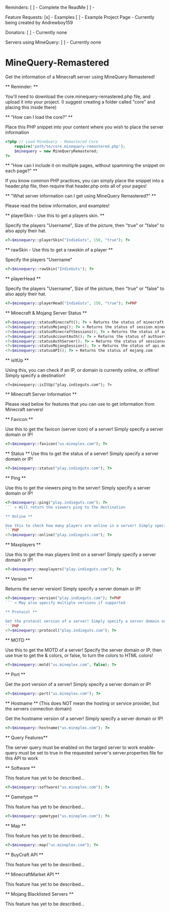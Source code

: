 Reminders:
[ ] - Complete the ReadMe
[ ] - 

Feature Requests:
[x] - Examples
[ ] - Example Project Page - Currently being created by Andrewboy159

Donators:
[ ] - Currently none

Servers using MineQuery:
[ ] - Currently none



# MineQuery-Remastered

Get the information of a Minecraft server using MineQuery Remastered!

** Reminder: **

You'll need to download the core.minequery-remastered.php file, and upload it into your project.
(I suggest creating a folder called "core" and placing this inside there)

** "How can I load the core?" **

Place this PHP snippet into your content where you wish to place the server information
```PHP
<?php // Load MineQuery - Remastered Core
	require('path/to/core.minequery-remastered.php');
	$minequery = new MineQueryRemastered;
?>
```

** "How can I include it on multiple pages, without spamming the snippet on each page?" **

If you know common PHP practices, you can simply place the snippet into a 
header.php file, then require that header.php onto all of your pages!

** "What server information can I get using MineQuery Remastered?" **

Please read the below information, and examples!

** playerSkin - Use this to get a players skin. **

Specify the players "Username", Size of the picture, then "true" or "false" to also apply their hat.
```PHP
<?=$minequery::playerSkin("IndieGuts", 150, "true"); ?>
```

** rawSkin - Use this to get a rawskin of a player **

Specify the players "Username"
```PHP
<?=$minequery::rawSkin("IndieGuts"); ?>
```

** playerHead **

Specify the players "Username", Size of the picture, then "true" or "false" to also apply their hat.
```PHP
<?=$minequery::playerHead("IndieGuts", 150, "true"); ?>PHP
```

** Minecraft & Mojang Server Status **

```PHP
<?=$minequery::statusMinecraft(); ?> » Returns the status of minecraft.net
<?=$minequery::statusMojang(); ?> » Returns the status of session.minecraft.net
<?=$minequery::statusMinecraftSessions(); ?> » Returns the status of account.mojang.com
<?=$minequery::statusAccountAuth(); ?> » Returns the status of authserver.mojang.com
<?=$minequery::statusAuthServer(); ?> » Returns the status of sessionserver.mojang.net
<?=$minequery::statusMojangSession(); ?> » Returns the status of api.mojang.com
<?=$minequery::statusAPI(); ?> » Returns the status of mojang.com
```
** isItUp **

Using this, you can check if an IP, or domain is currently online, or offline! Simply specify a destination!
```
<?=$minequery::isItUp("play.indieguts.com"); ?>
```

** Minecraft Server Information **

Please read below for features that you can use to get information from Minecraft servers!

** Favicon **

Use this to get the favicon (server icon) of a server! Simply specify a server domain or IP!
```PHP
<?=$minequery::favicon("us.mineplex.com"); ?>
```

** Status **
Use this to get the status of a server! Simply specify a server domain or IP!
```PHP
<?=$minequery::status("play.indieguts.com"); ?>
```

** Ping **

Use this to get the viewers ping to the server! Simply specify a server domain or IP!
```PHP
<?=$minequery::ping("play.indieguts.com"); ?>
``` » Will return the viewers ping to the destination

** Online **

Use this to check how many players are online in a server! Simply specify a server domain or IP!
```PHP
<?=$minequery::online("play.indieguts.com"); ?>
```

** Maxplayers **

Use this to get the max players limit on a server! Simply specify a server domain or IP!
```PHP
<?=$minequery::maxplayers("play.indieguts.com"); ?>
```

** Version **

Returns the server version! Simply specify a server domain or IP!
```PHP
<?=$minequery::version("play.indieguts.com"); ?>PHP
``` » May also specify multiple versions if supported

** Protocol **

Get the protocol version of a server! Simply specify a server domain or IP!
```PHP
<?=$minequery::protocol("play.indieguts.com"); ?>
```

** MOTD **

Use this to get the MOTD of a server!
Specify the server domain or IP, then use true to get the & colors, or false, to turn the colors to HTML colors!
```PHP
<?=$minequery::motd("us.mineplex.com", false); ?>
```

** Port **

Get the port version of a server! Simply specify a server domain or IP!
```PHP
<?=$minequery::port("us.mineplex.com"); ?>
```

** Hostname ** (This does NOT mean the hosting or service provider, but the servers connection domain)

Get the hostname version of a server! Simply specify a server domain or IP!
```PHP
<?=$minequery::hostname("us.mineplex.com"); ?>
```

** Query Features**

The server query must be enabled on the targed server to work
enable-query must be set to true in the requested server's server.properties file for this API to work

** Software **

This feature has yet to be described...
```PHP
<?=$minequery::software("us.mineplex.com"); ?>
```

** Gametype **

This feature has yet to be described...
```PHP
<?=$minequery::gametype("us.mineplex.com"); ?>
```

** Map **

This feature has yet to be described...
```PHP
<?=$minequery::map("us.mineplex.com"); ?>
```

** BuyCraft API **

This feature has yet to be described...

** MinecraftMarket API **

This feature has yet to be described...

** Mojang Blacklisted Servers **

This feature has yet to be described...
